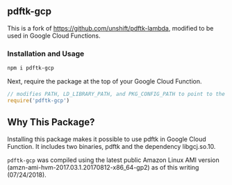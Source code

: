 ## pdftk-gcp

This is a fork of https://github.com/unshift/pdftk-lambda, modified to be used in Google Cloud Functions.

### Installation and Usage

```bash
npm i pdftk-gcp
```

Next, require the package at the top of your Google Cloud Function.

```js
// modifies PATH, LD_LIBRARY_PATH, and PKG_CONFIG_PATH to point to the pdftk binary and libgcj.so.10
require('pdftk-gcp')

```

## Why This Package?

Installing this package makes it possible to use pdftk in Google Cloud Function. It includes two binaries, pdftk and the dependency libgcj.so.10.

`pdftk-gcp` was compiled using the latest public Amazon Linux AMI version (amzn-ami-hvm-2017.03.1.20170812-x86_64-gp2) as of this writing (07/24/2018).

